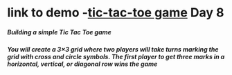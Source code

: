 link to demo -[tic-tac-toe game](https://abiola-farounbi.github.io/day8/)
Day 8
============
##### Building a simple Tic Tac Toe game

##### You will create a 3×3 grid where two players will take turns marking the grid with cross and circle symbols. The first player to get three marks in a horizontal, vertical, or diagonal row wins the game

